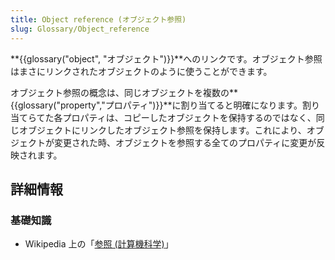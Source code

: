 ```yaml
---
title: Object reference (オブジェクト参照)
slug: Glossary/Object_reference
---
```


**{{glossary("object", "オブジェクト")}}**へのリンクです。オブジェクト参照はまさにリンクされたオブジェクトのように使うことができます。

オブジェクト参照の概念は、同じオブジェクトを複数の**{{glossary("property","プロパティ")}}**に割り当てると明確になります。割り当てらてた各プロパティは、コピーしたオブジェクトを保持するのではなく、同じオブジェクトにリンクしたオブジェクト参照を保持します。これにより、オブジェクトが変更された時、オブジェクトを参照する全てのプロパティに変更が反映されます。

## 詳細情報

### 基礎知識

- Wikipedia 上の「[参照 (計算機科学)](https://ja.wikipedia.org/wiki/参照_(計算機科学))」
